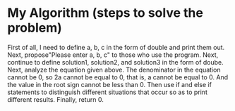 # My Algorithm (steps to solve the problem)
First of all, I need to define a, b, c in the form of double and print them out. Next, propose"Please enter a, b, c" to those who use the program. Next, continue to define solution1, solution2, and solution3 in the form of doube. Next, analyze the equation given above. The denominator in the equation cannot be 0, so 2a cannot be equal to 0, that is, a cannot be equal to 0. And the value in the root sign cannot be less than 0. Then use if and else if statements to distinguish different situations that occur so as to print different results. Finally, return 0.